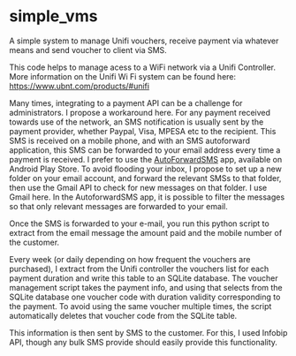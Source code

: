 # simple_vms
A simple system to manage Unifi vouchers, receive payment via whatever means and send voucher to client via SMS.

This code helps to manage acess to a WiFi network via a Unifi Controller. More information on the Unifi Wi Fi system can be found here: https://www.ubnt.com/products/#unifi  

Many times, integrating to a payment API can be a challenge for administrators. I propose a workaround here. For any payment received towards use of the network, an SMS notification is usually sent by the payment provider, whether Paypal, Visa, MPESA etc to the recipient. This SMS is received on a mobile phone, and with an SMS autoforward application, this SMS can be forwarded to your email address every time a payment is received. I prefer to use the [AutoForwardSMS](https://autoforwardsms.com/) app, available on Android Play Store. To avoid flooding your inbox, I propose to set up a new folder on your email account, and forward the relevant SMSs to that folder, then use the Gmail API to check for new messages on that folder. I use Gmail here. In the AutoforwardSMS app, it is possible to filter the messages so that only relevant messages are forwarded to your email.

Once the SMS is forwarded to your e-mail, you run this python script to extract from the email message the amount paid and the mobile number of the customer.

Every week (or daily depending on how frequent the vouchers are purchased), I extract from the Unifi controller the vouchers list for each payment duration and write this table to an SQLite database. The voucher management script takes the payment info, and using that selects from the SQLite database one voucher code with duration validity corresponding to the payment. To avoid using the same voucher multiple times, the script automatically deletes that voucher code from the SQLite table.

This information is then sent by SMS to the customer. For this, I used Infobip API, though any bulk SMS provide should easily provide this functionality.
